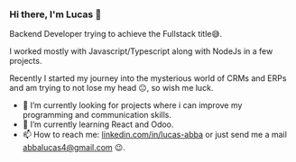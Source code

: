 ### Hi there, I'm Lucas 👋

<p>   Backend Developer trying to achieve the Fullstack title😅. </p>
<p> I worked mostly with Javascript/Typescript along with NodeJs in a few projects. </p>
<p> Recently I started my journey into the mysterious world of CRMs and ERPs and am trying to not lose my head 😐, so wish me luck. </p>

- 🔭 I’m currently looking for projects where i can improve my programming and communication skills.
- 🌱 I’m currently learning React and Odoo.
- 📫 How to reach me: <a href="https://www.https://www.linkedin.com/in/lucas-abba/" >linkedin.com/in/lucas-abba</a> or just send me a mail abbalucas4@gmail.com 😉.
